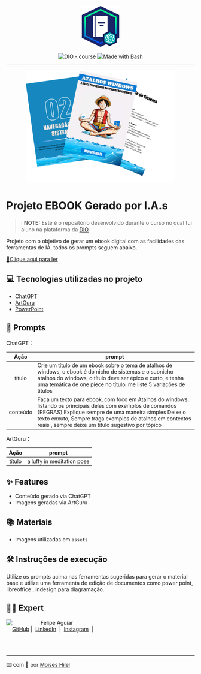 <p align="center">
    <img width="100" src="./assets/banner.png">
</p>


<p align="center">
<a href="https://dio.me/"><img src="https://img.shields.io/badge/DIO-Course-28DA77?logo=youtube" alt="DIO - course"></a>
<a href="https://www.gnu.org/software/bash/" title="Go to Bash homepage"><img src="https://img.shields.io/badge/Prompt-Project-blue?logo=gnu-bash&amp;logoColor=white" alt="Made with Bash"></a></p>

-------


<p align="center">
<img 
    src="./assets/cover.png"
    width="400"  
/>
</p>

# Projeto EBOOK Gerado por I.A.s


 > ℹ️ **NOTE:** Este é o repositório desenvolvido durante o curso no qual fui aluno na plataforma da [DIO](https://dio.me)

Projeto com o objetivo de gerar um ebook digital com as facilidades das ferramentas de IA. todos os prompts
seguem abaixo.

<a href="https://github.com/moiseshilel/atalhos_windows/blob/main/output/Ebook.pdf" title="View PDF now"> 📕Clique aqui para ler</a> 

## 💻 Tecnologias utilizadas no projeto

- [ChatGPT](https://chat.openai.com/) 
- [ArtGuru](https://www.artguru.ai/)
- [PowerPoint](https://www.microsoft.com/en/microsoft-365/powerpoint)

## 🧠 Prompts


ChatGPT：

|   Ação   | prompt                                                                                                                                                                                                                                                                         |
| :------: | ------------------------------------------------------------------------------------------------------------------------------------------------------------------------------------------------------------------------------------------------------------------------------ |
|  título  | Crie um título de um ebook sobre o tema de atalhos de windows, o ebook é do nicho de sistemas e o subnicho atalhos do windows, o título deve ser épico e curto, e tenha uma temática de one piece no título, me liste 5 variações de títulos                                                        |
| conteúdo | Faça um texto para ebook, com foco em Atalhos do windows, listando os principais deles com exemplos de comandos {REGRAS} Explique sempre de uma maneira simples Deixe o texto enxuto, Sempre traga exemplos de atalhos em contextos reais , sempre deixe um título sugestivo por tópico |


ArtGuru：

|  Ação  | prompt                                                                                 |
| :----: | -------------------------------------------------------------------------------------- |
| título | a luffy in meditation pose |

## ✨ Features

- Conteúdo gerado via ChatGPT
- Imagens geradas via ArtGuru

## 📚 Materiais

- Imagens utilizadas em `assets`

## 🛠️ Instruções de execução

Utilize os prompts acima nas ferramentas sugeridas para gerar o material base e utilize uma ferramenta de edição de documentos como power point, libreoffice , indesign para diagramação.

## 👨‍💻 Expert

<p>
    <img 
      align=left 
      margin=10 
      width=80 
      src="https://avatars.githubusercontent.com/u/133283977?v=4"
    />
    <p>&nbsp&nbsp&nbspFelipe Aguiar<br>
    &nbsp&nbsp&nbsp
    <a href="https://github.com/moiseshilel">
    GitHub</a>&nbsp;|&nbsp;
    <a href="www.linkedin.com/in/mhilel-developer">LinkedIn</a>
&nbsp;|&nbsp;
    <a href="https://www.instagram.com/moiseshilel/">
    Instagram</a>
&nbsp;|&nbsp;</p>
</p>
<br/><br/>
<p>

---

⌨️ com 💜 por [Moises Hilel](https://github.com/moiseshilel)